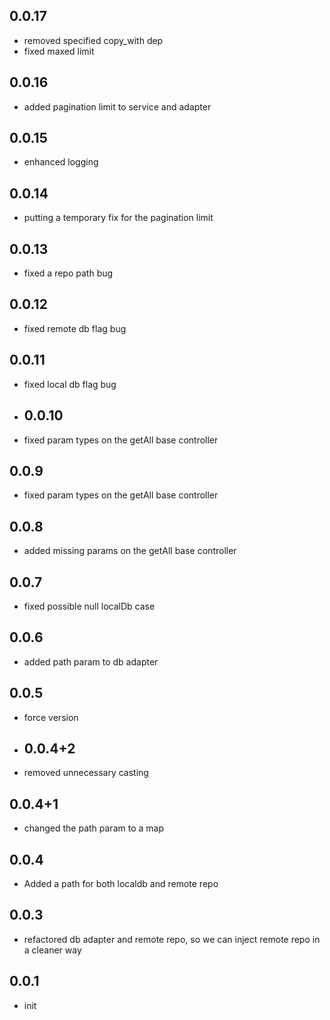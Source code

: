## 0.0.17
* removed specified copy_with dep
* fixed maxed limit

## 0.0.16
* added pagination limit to service and adapter

## 0.0.15
* enhanced logging

## 0.0.14
* putting a temporary fix for the pagination limit

## 0.0.13
* fixed a repo path bug

## 0.0.12
* fixed remote db flag bug

## 0.0.11
* fixed local db flag bug

* ## 0.0.10
* fixed param types  on the getAll base controller

## 0.0.9
* fixed param types  on the getAll base controller

## 0.0.8
* added missing params on the getAll base controller

## 0.0.7
* fixed possible null localDb case

## 0.0.6
* added path param to db adapter

## 0.0.5
* force version

* ## 0.0.4+2
* removed unnecessary casting

## 0.0.4+1
* changed the path param to a map

## 0.0.4
* Added a path for both localdb and remote repo

## 0.0.3
* refactored db adapter and remote repo, so we can inject remote repo in a cleaner way

## 0.0.1
* init
